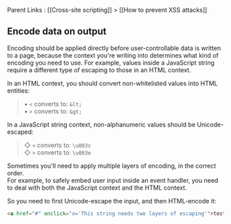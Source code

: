 Parent Links : [[Cross-site scripting]] > [[How to prevent XSS attacks]] 

## Encode data on output
  
Encoding should be applied directly before user-controllable data is written to a page, because the context you're writing into determines what kind of encoding you need to use. For example, values inside a JavaScript string require a different type of escaping to those in an HTML context.  
  
In an HTML context, you should convert non-whitelisted values into HTML entities:  
>• `<` converts to: `&lt;`  
▪ `>` converts to: `&gt;`  
  
In a JavaScript string context, non-alphanumeric values should be Unicode-escaped:  
>◇ `<` converts to: `\u003c`  
◇ `>` converts to: `\u003e`  
  
Sometimes you'll need to apply multiple layers of encoding, in the correct order.  
For example, to safely embed user input inside an event handler, you need to deal with both the JavaScript context and the HTML context.  
  
So you need to first Unicode-escape the input, and then HTML-encode it:  
```html
<a href="#" onclick="x='This string needs two layers of escaping'">test</a>
```